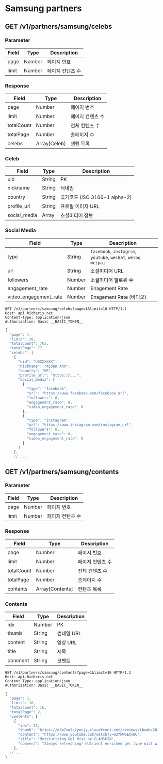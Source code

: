 # Samsung partners

## GET /v1/partners/samsung/celebs

### Parameter

Field | Type | Description
---|---|---
page | Number | 페이지 번호
limit | Number | 페이지 컨텐츠 수

### Response

Field | Type | Description
---|---|---
page | Number | 페이지 번호
limit | Number | 페이지 컨텐츠 수
totalCount | Number | 전체 컨텐츠 수
totalPage | Number | 총페이지 수
celebs | Array[Celeb] | 셀럽 목록

### Celeb

Field | Type | Description
---|---|---
uid | String | PK
nickname | String | 닉네임
country | String | 국가코드 (ISO 3166-1 alpha-2)
profile_url | String | 프로필 이미지 URL
social_media | Array | 소셜미디어 정보

### Social Media
Field | Type | Description
---|---|---
type | String | `facebook`, `instagram`, `youtube`, `wechat`, `weibo`, `meipai`
url | String | 소셜미디어 URL
followers | Number | 소셜미디어 팔로워 수
engagement_rate | Number | Enagement Rate
video_engagement_rate | Number | Enagement Rate (비디오)

```
GET /v1/partners/samsung/celebs?page=1&limit=10 HTTP/1.1
Host: api.hicharis.net
Content-Type: application/json
Authorization: Basic __BASIC_TOKEN__
```

```javascript
{
  "page": 1,
  "limit": 10,
  "totalCount": 762,
  "totalPage": 77,
  "celebs": [
    {
      "uid": "USXXXXXX",
      "nickname": "Aiden Ahn",
      "country": "KR",
      "profile_url": "https://...",
      "social_media": [
        {
          "type": "facebook",
          "url": "https://www.facebook.com/facebook_url",
          "followers": 0,
          "engagement_rate": 0,
          "video_engagement_rate": 0
        },
        {
          "type": "instagram",
          "url": "https://www.instagram.com/instagram_url",
          "followers": 0,
          "engagement_rate": 0,
          "video_engagement_rate": 0
        }
      ]
    },
    // ...
```


## GET /v1/partners/samsung/contents

### Parameter

Field | Type | Description
---|---|---
page | Number | 페이지 번호
limit | Number | 페이지 컨텐츠 수

### Response

Field | Type | Description
---|---|---
page | Number | 페이지 번호
limit | Number | 페이지 컨텐츠 수
totalCount | Number | 전체 컨텐츠 수
totalPage | Number | 총페이지 수
contents | Array[Contents] | 컨텐츠 목록

### Contents

Field | Type | Description
---|---|---
idx | Number | PK
thumb | String | 썸네일 URL
content | String | 영상 URL
title | String | 제목
comment | String | 코멘트

```
GET /v1/partners/samsung/contents?page=1&limit=10 HTTP/1.1
Host: api.hicharis.net
Content-Type: application/json
Authorization: Basic __BASIC_TOKEN__
```

```javascript
{
  "page": 1,
  "limit": 10,
  "totalCount": 16,
  "totalPage": 2,
  "contents": [
    {
      "idx": 31,
      "thumb": "https://d3m7so2s2yecjy.cloudfront.net/reviews/thumb/201703_B15LL5Rqg.jpg",
      "content": "https://www.youtube.com/watch?v=O2YkW6EXvWU",
      "title": "Moisturizing Gel Mist by GLAMSKIN",
      "comment": "Always refreshing! Nutrient enriched gel type mist will calm down your skin \n\n\"The scent really wakes me up in the morning, and although it’s gel, it sprays out very fine mist. I spray before my makeup, and i use my hands to pat it in !\"- Mehgees\n\n↓ Click the link down below to find out more about Meghee's review!"
    },
  // ...
}
```
